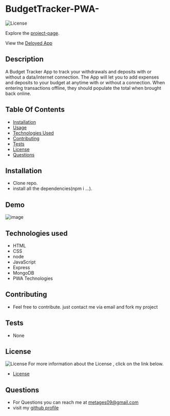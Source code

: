 # BudgetTracker-PWA-

![License](https://img.shields.io/badge/License-MIT-green.svg "License Badge")
 
Explore the [project-page](https://github.com/Mgithub89/BudgetTracker-PWA-.git).

View the [Deloyed App](https://sleepy-waters-39572.herokuapp.com)

## Description
 A Budget Tracker App to track your withdrawals and deposits with or without a data/internet connection. The App will let you to add expenses and deposits to your budget at anytime with or without a connection. When entering transactions offline, they should populate the total when brought back online.
 

## Table Of Contents 
* [Installation](#Installation)
* [Usage](#Usage)
* [Technologies Used](#Technologies-Used)
* [Contributing](#Contributing)
* [Tests](#Tests)
* [License](#License)
* [Questions](#Questions)

## Installation
* Clone repo.
* install all the dependencies(npm i ...). 

## Demo
![image](public/assets/budgetAppDemo.gif)

## Technologies used
* HTML
* CSS
* node
* JavaScript
* Express
* MongoDB
* PWA Technologies

## Contributing
* Feel free to contribute. just contact me via email and fork my project

## Tests
* None

## License 
 ![License](https://img.shields.io/badge/License-MIT-green.svg "License Badge")
 For more information about the License , click on the link below.
 * [License](https://opensource.org/licenses/MIT)

## Questions
* For Questions you can reach me at [metages09@gmail.com](mailto:metages09@gmail.com)
* visit my [github profile](https://github.com/Mgithub89)
        